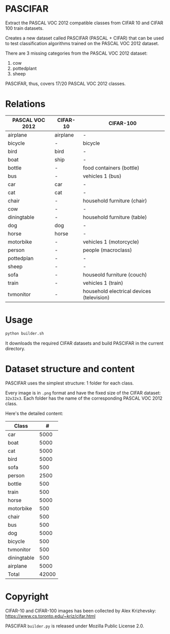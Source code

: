 PASCIFAR
========

Extract the PASCAL VOC 2012 compatible classes from CIFAR 10 and CIFAR 100 train datasets.

Creates a new dataset called PASCIFAR (PASCAL + CIFAR) that can be used to test classification algorithms trained on the PASCAL VOC 2012 dataset.

There are 3 missing categories from the PASCAL VOC 2012 dataset:

1. cow
2. pottedplant
3. sheep

PASCIFAR, thus, covers 17/20 PASCAL VOC 2012 classes.

# Relations

PASCAL VOC 2012 | CIFAR-10 | CIFAR-100
--- | --- | ---
airplane  | airplane | -
bicycle  | - | bicycle
bird  | bird | -
boat  | ship | -
bottle | - | food containers (bottle)
bus | - | vehicles 1 (bus)
car | car | -
cat | cat | -
chair | - | household furniture (chair)
cow | - | -
diningtable | - | household furniture (table)
dog | dog | -
horse | horse | -
motorbike | - | vehicles 1 (motorcycle)
person | - | people (macroclass)
pottedplan | - | -
sheep | - | -
sofa | - | houseold furniture (couch)
train | - | vehicles 1 (train)
tvmonitor | - | household electrical devices (television)

# Usage

```python
python builder.sh
```

It downloads the required CIFAR datasets and build PASCIFAR in the current directory.

# Dataset structure and content

PASCIFAR uses the simplest structure: 1 folder for each class.

Every image is in `.png` format and have the fixed size of the CIFAR dataset: `32x32x3`.
Each folder has the name of the corresponding PASCAL VOC 2012 class.

Here's the detailed content:

Class | #
--- | ---
car | 5000
boat | 5000
cat | 5000
bird | 5000
sofa | 500
person | 2500
bottle | 500
train | 500
horse | 5000
motorbike | 500
chair | 500
bus | 500
dog | 5000
bicycle | 500
tvmonitor | 500
diningtable | 500
airplane | 5000
Total | 42000

# Copyright

CIFAR-10 and CIFAR-100 images has been collected by Alex Krizhevsky: https://www.cs.toronto.edu/~kriz/cifar.html

PASCIFAR `builder.py` is released under Mozilla Public License 2.0.
